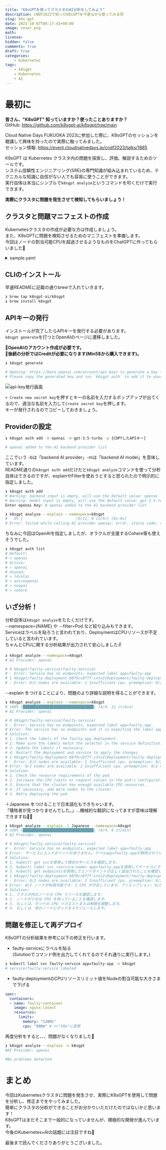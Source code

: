 ```yaml
---
title: "K8sGPTを使ってクラスタのAI分析をしてみよう"
description: CNDF2023で知ったK8sGPTを今更ながら使ってみる😼
slug: k8s-gpt
date: 2023-10-07T00:17:43+09:00
image: cover.png
math: 
license: 
hidden: false
comments: true
draft: true
categories:
    - Kubernetes
tags:
    - k8sgpt
    - Kubernetes
    - AI
---
```


# 最初に

**皆さん、"K8sGPT" 知っていますか？使ったことありますか？**  
GitHub: https://github.com/k8sgpt-ai/k8sgpt/tree/main

Cloud Native Days FUKUOKA 2023に参加した際に、K8sGPTのセッションを聴講して興味を持ったので実際に触ってみました。  
セッション情報: https://event.cloudnativedays.jp/cndf2023/talks/1885

K8sGPT は Kubernetes クラスタ内の問題を探索し、評価、解説するためのツールです。  
システム信頼性エンジニアリング(SRE)の専門知識が組み込まれているため、テクニカルな知識に自信がない人でも容易に使うことができます。  
実行自体は本当にシンプルで`k8sgpt analyze`というコマンドを叩くだけで実行できます。

**実際にクラスタに問題を発生させて検知してもらいましょう！**

## クラスタと問題マニフェストの作成

Kubernetesクラスタの作成が必要な方は作成しましょう。  
また、K8sGPTに問題を検知させるためのマニフェストを準備します。  
今回はノードの割当可能CPUを超過させるようなものをChatGPTに作ってもらいました🤖


<details>
<summary>sample.yaml</summary>

```yaml
apiVersion: apps/v1
kind: Deployment
metadata:
  name: faulty-deployment
  namespace: k8sgpt
spec:
  replicas: 3
  selector:
    matchLabels:
      app: faulty-app
  template:
    metadata:
      labels:
        app: faulty-app
    spec:
      containers:
      - name: faulty-container
        image: nginx:latest
        resources:
          limits:
            memory: "128Mi"
            cpu: "500m"
        ports:
        - containerPort: 8080

---

apiVersion: v1
kind: Service
metadata:
  name: faulty-service
  namespace: k8sgpt
spec:
  selector:
    app: faulty-app
  ports:
    - protocol: TCP
      port: 80
      targetPort: 8080

```

</details>


## CLIのインストール

早速READMEに記載の通りbrewで入れていきます。

```bash
❯ brew tap k8sgpt-ai/k8sgpt
❯ brew install k8sgpt
```

## APIキーの発行

インストールが完了したらAPIキーを発行する必要があります。  
`k8sgpt generate`を打つとOpenAIのページに遷移しました。

🚨**OpenAIのアカウント作成が必要です。**  
🚨**後続の分析ではCreditが必要になります(Min5$から購入できます)。**

```bash
❯ k8sgpt generate

# Opening: https://beta.openai.com/account/api-keys to generate a key for openai
# Please copy the generated key and run `k8sgpt auth` to add it to your config file
```

![api-key発行画面](API-key-1.png)

`+ Create new secret key`を押すとキーの名前を入力するポップアップが出てくるので、適当な名前を入力して`Create secret key`を押します。  
キーが発行されるのでコピーしておきましょう。

## Providerの設定

```bash
❯ k8sgpt auth add -b openai -m gpt-3.5-turbo -p {COPYしたAPIキー}

# openai added to the AI backend provider list
```

ここでいう -bは「backend AI provider」-mは「backend AI model」を意味しています。  
README通りの`k8sgpt auth add`だけだと`k8sgpt analyze`コマンドを使って分析自体はできるのですが、explainやFilterを使おうとすると怒られたので明示的に指定しました。

```bash
❯ k8sgpt auth add
# Warning: backend input is empty, will use the default value: openai
# Warning: model input is empty, will use the default value: gpt-3.5-turbo
Enter openai Key: # openai added to the AI backend provider list

❯ k8sgpt analyze --explain --namespace=k8sgpt
#   0% |                        (0/12, 0 it/hr) [0s:0s]
# Error: failed while calling AI provider openai: error, status code: 400, message: you must provide a model parameter
```

ちなみに今回はOpenAIを指定しましたが、オラクルが支援するCohere等も使えそうでした。

```bash
❯ k8sgpt auth list
# Default:
# > openai
# Active:
# > openai
# Unused:
# > localai
# > azureopenai
# > noopai
# > cohere
```

## いざ分析！

分析自体は`k8sgpt analyze`をたたくだけです。  
--namespace={NAME} や --filter=Pod  など絞り込みもできます。  
Serviceはラベルを貼ろうと言われており、DeploymentはCPUリソースが不足していると言われています。  
ちゃんとCPUに関する分析結果が出力されて安心しました✌

```bash
❯ k8sgpt analyze --namespace=k8sgpt
# AI Provider: openai

# 0 k8sgpt/faulty-service(faulty-service)
# - Error: Service has no endpoints, expected label app=faulty-app
# 1 k8sgpt/faulty-deployment-6879cc8f7f-cntv2(Deployment/faulty-deployment)
# - Error: 0/2 nodes are available: 2 Insufficient cpu. preemption: 0/2 nodes are available: 2 No preemption victims found for incoming pod..
```

--explain をつけることにより、問題のより詳細な説明を得ることができます。

```bash
❯ k8sgpt analyze --explain --namespace=k8sgpt
# 100% |████████████████████████████████| (4/4, 12 it/min)
# AI Provider: openai

# 0 k8sgpt/faulty-service(faulty-service)
# - Error: Service has no endpoints, expected label app=faulty-app
# Error: The service has no endpoints and it is expecting the label app=faulty-app.
# Solution:
# 1. Check the labels of the faulty-app deployment.
# 2. Make sure the labels match the selector in the service definition.
# 3. Update the labels if necessary.
# 4. Restart the deployment and service to apply the changes.
# 1 k8sgpt/faulty-deployment-6879cc8f7f-cntv2(Deployment/faulty-deployment)
# - Error: 0/2 nodes are available: 2 Insufficient cpu. preemption: 0/2 nodes are available: 2 No preemption victims found for incoming pod..
# Error: 0/2 nodes are available: 2 Insufficient cpu. preemption: 0/2 nodes are available: 2 No preemption victims found for incoming pod..
# Solution:
# 1. Check the resource requirements of the pod.
# 2. Increase the CPU limits or request values in the pod's configuration.
# 3. Ensure that the cluster has enough available CPU resources.
# 4. If necessary, add more nodes to the cluster.
# 5. Retry deploying the pod.
```
-l Japanese をつけることで日本語化もできちゃいます。  
「犠牲者が見つかりませんでした。」...機械的な翻訳になってますが意味は理解できますね🙆‍♂️

```bash
❯ k8sgpt analyze --explain -l Japanese --namespace=k8sgpt
# 100% |████████████████████████████████| (4/4, 9 it/min)
# AI Provider: openai

# 0 k8sgpt/faulty-service(faulty-service)
# - Error: Service has no endpoints, expected label app=faulty-app
# Error: サービスにエンドポイントがありません。ラベルapp=faulty-appが期待されています。
# Solution:
# 1. kubectl get svcを使用して現在のサービスを確認します。
# 2. kubectl label svc <service-name> app=faulty-appを使用してサービスにラベルを追加します。
# 3. kubectl get endpointsを使用してエンドポイントが正しく追加されたことを確認します。
# 1 k8sgpt/faulty-deployment-6879cc8f7f-cntv2(Deployment/faulty-deployment)
# - Error: 0/2 nodes are available: 2 Insufficient cpu. preemption: 0/2 nodes are available: 2 No preemption victims found for incoming pod..
# Error: 0/2 ノードが利用可能です: 2 CPU が不足しています。プリエンプション: 0/2 ノードが利用可能です: 2 入力ポッドのプリエンプションの犠牲者が見つかりませんでした。
# Solution:
# 1. クラスタ内のノードの CPU リソースを確認します。
# 2. ノードが十分な CPU を持っていることを確認します。
# 3. もしくは、ポッドの CPU リクエストまたは制限を調整します。
# 4. もしくは、他のノードにポッドをスケジュールします。
```

## 問題を修正して再デプロイ

K8sGPTの分析結果を参考に以下の修正を行います。  
- faulty-serviceにラベルを貼る  
(Solutionでコマンド例を出力してくれてるのでそれ通りに実行します。)

```bash
❯ kubectl label svc faulty-service app=faulty-app -n k8sgpt
# service/faulty-service labeled
```
- faulty-deploymentのCPUリソースリミット値をNodeの割当可能な大きさまで下げる
```yaml
spec:
  containers:
  - name: faulty-container
    image: nginx:latest
    resources:
      limits:
        memory: "128Mi"
        cpu: "500m" # >>"50m"に変更
```

再度分析をすると、、、問題がなくなりました🎉

```bash
❯ k8sgpt analyze --explain -n k8sgpt
#AI Provider: openai

#No problems detected
```

# まとめ

今回はKubernetesクラスタに問題を発生させ、実際にK8sGPTを使用して問題を分析し、修正までをやってみました。  
簡単にクラスタの分析ができることがお分かりいただけたのではないかと思います！  
K8sGPTはまだそこまで一般的になっていませんが、積極的な開発が進んでいます。  
今後のKubernetes×AIの話題には注目ですね👀

最後まで読んでくださりありがとうございました。

